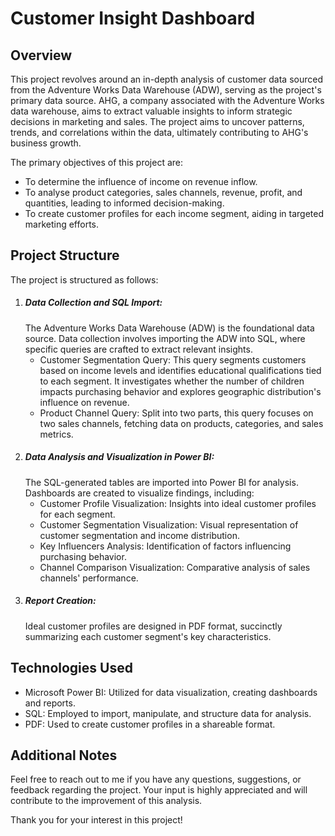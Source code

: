 # Customer Insight Dashboard

## Overview
This project revolves around an in-depth analysis of customer data sourced from the Adventure Works Data Warehouse (ADW), serving as the project's primary data source. AHG, a company associated with the Adventure Works data warehouse, aims to extract valuable insights to inform strategic decisions in marketing and sales. The project aims to uncover patterns, trends, and correlations within the data, ultimately contributing to AHG's business growth.

The primary objectives of this project are:
- To determine the influence of income on revenue inflow.
- To analyse product categories, sales channels, revenue, profit, and quantities, leading to informed decision-making.
- To create customer profiles for each income segment, aiding in targeted marketing efforts.

## Project Structure
The project is structured as follows:
1. ##### Data Collection and SQL Import:
   The Adventure Works Data Warehouse (ADW) is the foundational data source. Data collection involves importing the ADW into SQL, where specific queries are crafted to extract relevant insights.
   - Customer Segmentation Query: This query segments customers based on income levels and identifies educational qualifications tied to each segment. It investigates whether the number of children impacts purchasing behavior and explores geographic distribution's influence on revenue.
   - Product Channel Query: Split into two parts, this query focuses on two sales channels, fetching data on products, categories, and sales metrics.
3. ##### Data Analysis and Visualization in Power BI:
   The SQL-generated tables are imported into Power BI for analysis. Dashboards are created to visualize findings, including:
   - Customer Profile Visualization: Insights into ideal customer profiles for each segment.
   - Customer Segmentation Visualization: Visual representation of customer segmentation and income distribution.
   - Key Influencers Analysis: Identification of factors influencing purchasing behavior.
   - Channel Comparison Visualization: Comparative analysis of sales channels' performance.
5. ##### Report Creation:
   Ideal customer profiles are designed in PDF format, succinctly summarizing each customer segment's key characteristics.

## Technologies Used
- Microsoft Power BI: Utilized for data visualization, creating dashboards and reports.
- SQL: Employed to import, manipulate, and structure data for analysis.
- PDF: Used to create customer profiles in a shareable format.

## Additional Notes
Feel free to reach out to me if you have any questions, suggestions, or feedback regarding the project. Your input is highly appreciated and will contribute to the improvement of this analysis.

Thank you for your interest in this project!
